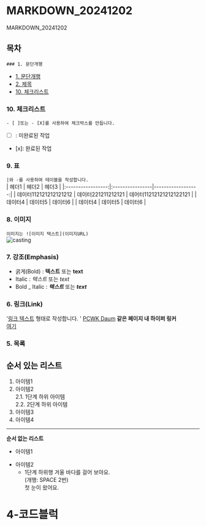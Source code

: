 # MARKDOWN_20241202
MARKDOWN_20241202

## 목차
`### 1. 문단개행`
- [1. 문단개행](#1-문단개행)
- [2. 제목](#2-제목)
- [10. 체크리스트](#10-체크리스트)

### 10. 체크리스트
`- [ ]또는 - [X]를 사용하여 체크박스를 만듭니다.`  
- [ ] : 미완료된 작업  
- [x]: 완료된 작업

### 9. 표
`|와 -를 사용하여 테이블을 작성합니다.`  
| 헤더1 | 헤더2 | 헤더3 |
|:-----------------:|:----------------|------------------:|
| 데이터112121212121212 | 데이터221211212121 | 데어터11212121212122121 |
| 데이터4 | 데이터5 | 데이터6 |
| 데이터4 | 데이터5 | 데이터6 |

### 8. 이미지
`이미지는 ![이미지 텍스트](이미지URL)`  
![casting](https://github.com/user-attachments/assets/14ba7b0e-406d-4e36-be49-1d1d1a6c62e4)

### 7. 강조(Emphasis)
- 굵게(Bold) : **텍스트** 또는 __text__
- Italic : *텍스트* 또는 _text_
- Bold _ Italic : ***텍스트*** 또는 ___text___

### 6. 링크(Link)
'[링크 텍스트](URL) 형태로 작성합니다. '
[PCWK Daum](https://cafe.daum.net/pcwk)
**같은 페이지 내 하이퍼 링커**  
[여기](#4-코드블럭)  


### 5. 목록

**순서 있는 리스트**
---
1. 아이템1
2. 아이템2  
    2.1. 1단계 하위 아이템  
    2.2. 2단계 하위 아이템
9. 아이템3  
9. 아이템4
***

**순서 없는 리스트**
- 아이템1
+ 아이템2
  - 1단계 하위행
겨울 바다를 걸어 보아요.  
(개행: SPACE 2번)  
첫 눈이 왔어요.  
# 4-코드블럭


